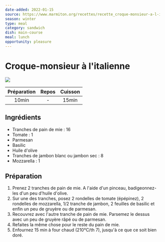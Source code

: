 ```yaml
---
date-added: 2022-01-15
source: https://www.marmiton.org/recettes/recette_croque-monsieur-a-l-italienne_29633.aspx
season: winter
type: meal
category: sandwich
dish: main-course
meal: lunch
opportunity: pleasure
---
```


# Croque-monsieur à l'italienne

![](images/Croque-monsieur%20à%20l'italienne.jpg)

| Préparation | Repos | Cuisson |
|:-----------:|:-----:|:-------:|
|    10min    |   -   |  15min  |

## Ingrédients

- Tranches de pain de mie : 16
- Tomate : 1
- Parmesan
- Basilic
- Huile d'olive
- Tranches de jambon blanc ou jambon sec : 8
- Mozzarella : 1

## Préparation

1. Prenez 2 tranches de pain de mie. A l'aide d'un pinceau, badigeonnez-les d'un peu d'huile d'olive.
2. Sur une des tranches, posez 2 rondelles de tomate (épépinez), 2 rondelles de mozzarella, 1/2 tranche de jambon, 2 feuilles de basilic et enfin un peu de gruyère ou de parmesan.
3. Recouvrez avec l'autre tranche de pain de mie. Parsemez le dessus avec un peu de gruyère râpé ou de parmesan.
4. Refaites la même chose pour le reste du pain de mie.
5. Enfournez 15 min à four chaud (210°C/th 7), jusqu'à ce que ce soit bien doré.
